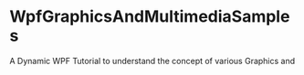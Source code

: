 # WpfGraphicsAndMultimediaSamples
 A Dynamic WPF Tutorial to understand the concept of various Graphics and 
